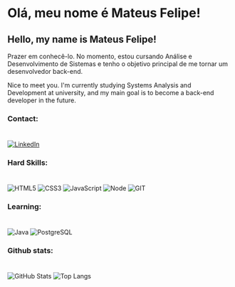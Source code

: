 # Olá, meu nome é Mateus Felipe!
## Hello, my name is Mateus Felipe!

Prazer em conhecê-lo. No momento, estou cursando Análise e Desenvolvimento de Sistemas e tenho o objetivo principal de me tornar um desenvolvedor back-end.

Nice to meet you. I'm currently studying Systems Analysis and Development at university, and my main goal is to become a back-end developer in the future.

### Contact:
#
[![LinkedIn](https://img.icons8.com/?size=50&id=13930&format=png)](https://www.linkedin.com/in/mateus-felipe-ara%C3%BAjo-ba2b18191/) 


### Hard Skills: 
#
![HTML5](https://img.icons8.com/?size=50&id=20909&format=png) 
![CSS3](https://img.icons8.com/?size=50&id=21278&format=png)
![JavaScript](https://img.icons8.com/?size=50&id=PXTY4q2Sq2lG&format=png)
![Node](https://img.icons8.com/?size=50&id=54087&format=png) 
![GIT](https://img.icons8.com/?size=50&id=20906&format=png) 

### Learning:
#
![Java](https://img.icons8.com/?size=50&id=13679&format=png)
![PostgreSQL](https://img.icons8.com/?size=50&id=38561&format=png)

### Github stats:
#
![GitHub Stats](https://github-readme-stats.vercel.app/api?username=MattFLPe&theme=transparent&bg_color=000&border_color=30A3DC&show_icons=true&icon_color=30A3DC&title_color=E94D5F&text_color=FFF)
![Top Langs](https://github-readme-stats-git-masterrstaa-rickstaa.vercel.app/api/top-langs/?username=MattFLPe&layout=compact&bg_color=000&border_color=30A3DC&title_color=E94D5F&text_color=FFF)


